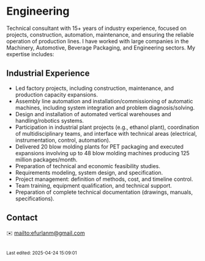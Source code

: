 # Engineering

Technical consultant with 15+ years of industry experience, focused on projects, construction, automation, maintenance, and ensuring the reliable operation of production lines. I have worked with large companies in the Machinery, Automotive, Beverage Packaging, and Engineering sectors. My expertise includes:

## Industrial Experience

* Led factory projects, including construction, maintenance, and production capacity expansions.
* Assembly line automation and installation/commissioning of automatic machines, including system integration and problem diagnosis/solving.
* Design and installation of automated vertical warehouses and handling/robotics systems.
* Participation in industrial plant projects (e.g., ethanol plant), coordination of multidisciplinary teams, and interface with technical areas (electrical, instrumentation, control, automation).
* Delivered 20 blow molding plants for PET packaging and executed expansions involving up to 48 blow molding machines producing 125 million packages/month.
* Preparation of technical and economic feasibility studies.
* Requirements modeling, system design, and specification.
* Project management: definition of methods, cost, and timeline control.
* Team training, equipment qualification, and technical support.
* Preparation of complete technical documentation (drawings, manuals, specifications).

## Contact

✉️ <a href="&#101;&#102;&#117;&#114;&#108;&#97;&#110;&#109;&#64;&#103;&#109;&#97;&#105;&#108;&#46;&#99;&#111;&#109;">&#109;&#97;&#105;&#108;&#116;&#111;&#58;&#101;&#102;&#117;&#114;&#108;&#97;&#110;&#109;&#64;&#103;&#109;&#97;&#105;&#108;&#46;&#99;&#111;&#109;</a>

<br><sub>Last edited: 2025-04-24 15:09:01</sub>
